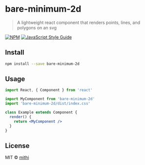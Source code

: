 # bare-minimum-2d

> A lightweight react component that renders points, lines, and polygons on an svg

[![NPM](https://img.shields.io/npm/v/bare-minimum-2d.svg)](https://www.npmjs.com/package/bare-minimum-2d) [![JavaScript Style Guide](https://img.shields.io/badge/code_style-standard-brightgreen.svg)](https://standardjs.com)

## Install

```bash
npm install --save bare-minimum-2d
```

## Usage

```jsx
import React, { Component } from 'react'

import MyComponent from 'bare-minimum-2d'
import 'bare-minimum-2d/dist/index.css'

class Example extends Component {
  render() {
    return <MyComponent />
  }
}
```

## License

MIT © [mithi](https://github.com/mithi)
